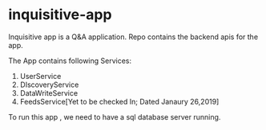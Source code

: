 # inquisitive-app
Inquisitive app is a Q&amp;A application. Repo contains the backend apis for the app.

The App contains following Services:
1. UserService
2. DIscoveryService
3. DataWriteService
4. FeedsService[Yet to be checked In; Dated Janaury 26,2019]

To run this app , we need to have a sql database server running.

